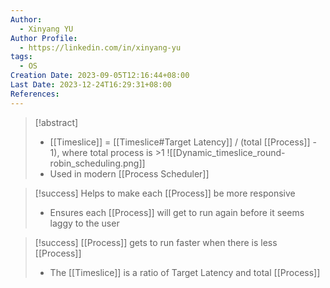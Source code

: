 ```yaml
---
Author:
  - Xinyang YU
Author Profile:
  - https://linkedin.com/in/xinyang-yu
tags:
  - OS
Creation Date: 2023-09-05T12:16:44+08:00
Last Date: 2023-12-24T16:29:31+08:00
References: 
---
```

>[!abstract]
>- [[Timeslice]] = [[Timeslice#Target Latency]] / (total [[Process]] - 1), where total process is >1
>![[Dynamic_timeslice_round-robin_scheduling.png]]
>- Used in modern [[Process Scheduler]]

>[!success] Helps to make each [[Process]] be more responsive
>- Ensures each [[Process]] will get to run again before it seems laggy to the user

>[!success] [[Process]] gets to run faster when there is less [[Process]]
>- The [[Timeslice]] is a ratio of Target Latency and total [[Process]]